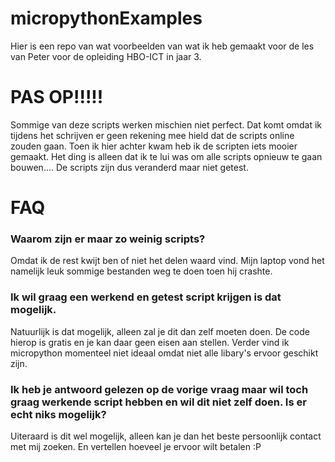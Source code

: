 # micropythonExamples #
Hier is een repo van wat voorbeelden van wat ik heb gemaakt voor de les van Peter voor de opleiding HBO-ICT in jaar 3.

# PAS OP!!!!! #
Sommige van deze scripts werken mischien niet perfect.
Dat komt omdat ik tijdens het schrijven er geen rekening mee hield dat de scripts online zouden gaan.
Toen ik hier achter kwam heb ik de scripten iets mooier gemaakt.
Het ding is alleen dat ik te lui was om alle scripts opnieuw te gaan bouwen....
De scripts zijn dus veranderd maar niet getest.

# FAQ #

### Waarom zijn er maar zo weinig scripts? ###
Omdat ik de rest kwijt ben of niet het delen waard vind.
Mijn laptop vond het namelijk leuk sommige bestanden weg te doen toen hij crashte.

### Ik wil graag een werkend en getest script krijgen is dat mogelijk. ###
Natuurlijk is dat mogelijk, alleen zal je dit dan zelf moeten doen.
De code hierop is gratis en je kan daar geen eisen aan stellen.
Verder vind ik micropython momenteel niet ideaal omdat niet alle libary's ervoor geschikt zijn.

### Ik heb je antwoord gelezen op de vorige vraag maar wil toch graag werkende script hebben en wil dit niet zelf doen. Is er echt niks mogelijk? ###
Uiteraard is dit wel mogelijk, alleen kan je dan het beste persoonlijk contact met mij zoeken. En vertellen hoeveel je ervoor wilt betalen :P